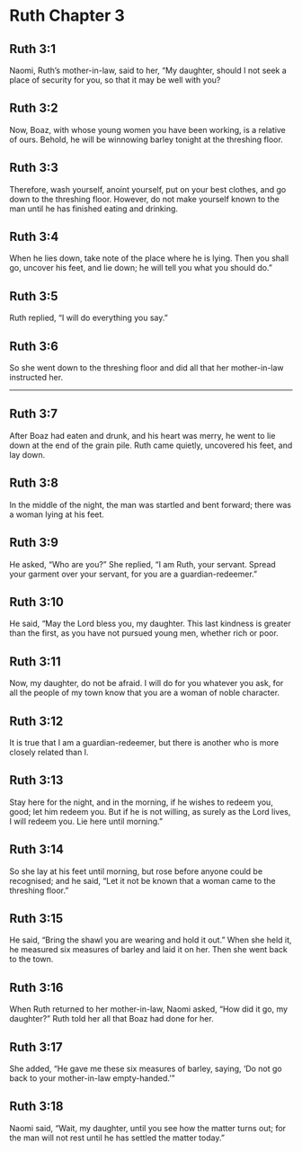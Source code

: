 # Ruth Chapter 3

## Ruth 3:1

Naomi, Ruth’s mother-in-law, said to her, “My daughter, should I not seek a place of security for you, so that it may be well with you?

## Ruth 3:2

Now, Boaz, with whose young women you have been working, is a relative of ours. Behold, he will be winnowing barley tonight at the threshing floor.

## Ruth 3:3

Therefore, wash yourself, anoint yourself, put on your best clothes, and go down to the threshing floor. However, do not make yourself known to the man until he has finished eating and drinking.

## Ruth 3:4

When he lies down, take note of the place where he is lying. Then you shall go, uncover his feet, and lie down; he will tell you what you should do.”

## Ruth 3:5

Ruth replied, “I will do everything you say.”

## Ruth 3:6

So she went down to the threshing floor and did all that her mother-in-law instructed her.

---

## Ruth 3:7

After Boaz had eaten and drunk, and his heart was merry, he went to lie down at the end of the grain pile. Ruth came quietly, uncovered his feet, and lay down.

## Ruth 3:8

In the middle of the night, the man was startled and bent forward; there was a woman lying at his feet.

## Ruth 3:9

He asked, “Who are you?” She replied, “I am Ruth, your servant. Spread your garment over your servant, for you are a guardian-redeemer.”

## Ruth 3:10

He said, “May the Lord bless you, my daughter. This last kindness is greater than the first, as you have not pursued young men, whether rich or poor.

## Ruth 3:11

Now, my daughter, do not be afraid. I will do for you whatever you ask, for all the people of my town know that you are a woman of noble character.

## Ruth 3:12

It is true that I am a guardian-redeemer, but there is another who is more closely related than I.

## Ruth 3:13

Stay here for the night, and in the morning, if he wishes to redeem you, good; let him redeem you. But if he is not willing, as surely as the Lord lives, I will redeem you. Lie here until morning.”

## Ruth 3:14

So she lay at his feet until morning, but rose before anyone could be recognised; and he said, “Let it not be known that a woman came to the threshing floor.”

## Ruth 3:15

He said, “Bring the shawl you are wearing and hold it out.” When she held it, he measured six measures of barley and laid it on her. Then she went back to the town.

## Ruth 3:16

When Ruth returned to her mother-in-law, Naomi asked, “How did it go, my daughter?” Ruth told her all that Boaz had done for her.

## Ruth 3:17

She added, “He gave me these six measures of barley, saying, ‘Do not go back to your mother-in-law empty-handed.’”

## Ruth 3:18

Naomi said, “Wait, my daughter, until you see how the matter turns out; for the man will not rest until he has settled the matter today.”
